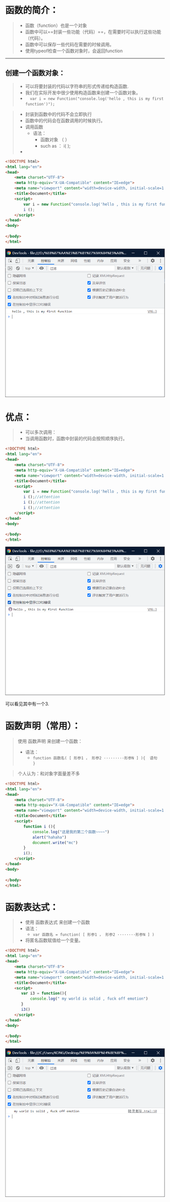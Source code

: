 # 函数的简介：

> - 函数（function）也是一个对象
> - 函数中可以==封装一些功能（代码）==，在需要时可以执行这些功能（代码）。
> - 函数中可以保存一些代码在需要的时候调用。
> - 使用typeof检查一个函数对象时，会返回function

<hr>



## 创建一个函数对象：

> - 可以将要封装的代码以字符串的形式传递给构造函数.
> - 我们在实际开发中很少使用构造函数来创建一个函数对象。
> - `  var i = new Function("console.log('hello , this is my first function')");`

> - 封装到函数中的代码不会立即执行
> - 函数中的代码会在函数调用的时候执行。
> - 调用函数
>   - 语法：
>     - 函数对象 （ ）
>     - such as ： i(  );
> - 

```html
<!DOCTYPE html>
<html lang="en">
<head>
    <meta charset="UTF-8">
    <meta http-equiv="X-UA-Compatible" content="IE=edge">
    <meta name="viewport" content="width=device-width, initial-scale=1.0">
    <title>Document</title>
    <script>
        var i = new Function("console.log('hello , this is my first function')");
       	i ();
    </script>
</head>
<body>
    
</body>
</html>
```

![image-20211222160352774](../pic/image-20211222160352774.png)

# 优点：

> - 可以多次调用：
> - 当调用函数时，函数中封装的代码会按照顺序执行。

```html
<!DOCTYPE html>
<html lang="en">
<head>
    <meta charset="UTF-8">
    <meta http-equiv="X-UA-Compatible" content="IE=edge">
    <meta name="viewport" content="width=device-width, initial-scale=1.0">
    <title>Document</title>
    <script>
        var i = new Function("console.log('hello , this is my first function')");
       	i ();//attention
       	i ();//attention
       	i ();//attention
    </script>
</head>
<body>
    
</body>
</html>
```

![image-20211222160530283](../pic/image-20211222160530283.png)

可以看见其中有一个3.

# 函数声明（常用）：

> 使用 函数声明 来创建一个函数：
>
> - 语法：
>   - `function 函数名( [ 形参1 ， 形参2 ·········形参N ] ){  语句   }`

> 个人认为：和对象字面量差不多

```html
<!DOCTYPE html>
<html lang="en">
<head>
    <meta charset="UTF-8">
    <meta http-equiv="X-UA-Compatible" content="IE=edge">
    <meta name="viewport" content="width=device-width, initial-scale=1.0">
    <title>Document</title>
    <script>
        function i (){
            console.log("这是我的第二个函数~~~~")
            alert("hahaha")
            document.write("mc")
        }
        i();
    </script>
</head>
<body>
    
</body>
</html>
```

# 函数表达式：

> - 使用 函数表达式 来创建一个函数
> - 语法：
>   - `var 函数名 = function( [ 形参1 ， 形参2 ········形参N ] )`
> - 将匿名函数赋值给一个变量。

```html
<!DOCTYPE html>
<html lang="en">
<head>
    <meta charset="UTF-8">
    <meta http-equiv="X-UA-Compatible" content="IE=edge">
    <meta name="viewport" content="width=device-width, initial-scale=1.0">
    <title>Document</title>
    <script>
       var i3 = function(){
           console.log(" my world is solid , fuck off emotion")
       }
       i3()
    </script>
</head>
<body>
    
</body>
</html>
```

![image-20211222163052337](../pic/image-20211222163052337.png)

